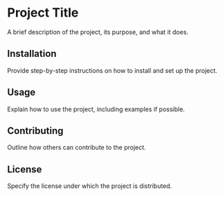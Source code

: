 # Project Title

A brief description of the project, its purpose, and what it does.

## Installation

Provide step-by-step instructions on how to install and set up the project.

## Usage

Explain how to use the project, including examples if possible.

## Contributing

Outline how others can contribute to the project.

## License

Specify the license under which the project is distributed.
